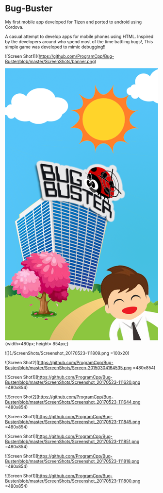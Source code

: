 # Bug-Buster
My first mobile app developed for Tizen and ported to android using Cordova.

A casual attempt to develop apps for mobile phones using HTML. Inspired by the developers around who spend most of the time battling bugs!, This simple game was developed to mimic debugging!!


![Screen Shot1]((https://github.com/ProgramCpp/Bug-Buster/blob/master/ScreenShots/banner.png)

![Screen Shot2](https://github.com/ProgramCpp/Bug-Buster/blob/master/ScreenShots/splash.png)
{width=480px; height= 854px;}

![](./ScreenShots/Screenshot_20170523-111809.png =100x20)

![Screen Shot2](https://github.com/ProgramCpp/Bug-Buster/blob/master/ScreenShots/Screen-20150304164535.png =480x854)

![Screen Shot1](https://github.com/ProgramCpp/Bug-Buster/blob/master/ScreenShots/Screenshot_20170523-111620.png =480x854)

![Screen Shot2](https://github.com/ProgramCpp/Bug-Buster/blob/master/ScreenShots/Screenshot_20170523-111644.png =480x854)

![Screen Shot1](https://github.com/ProgramCpp/Bug-Buster/blob/master/ScreenShots/Screenshot_20170523-111845.png =480x854)

![Screen Shot1](https://github.com/ProgramCpp/Bug-Buster/blob/master/ScreenShots/Screenshot_20170523-111851.png =480x854)

![Screen Shot1](https://github.com/ProgramCpp/Bug-Buster/blob/master/ScreenShots/Screenshot_20170523-111818.png =480x854)

![Screen Shot1](https://github.com/ProgramCpp/Bug-Buster/blob/master/ScreenShots/Screenshot_20170523-111800.png =480x854)





